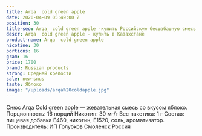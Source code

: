 ```yaml
---
title: Arqa  cold green apple
date: 2020-04-09 05:49:00 Z
position: 30
title-seo: Arqa  cold green apple -купить Российскую бесшабашную смесь в Казахстане
descr: Arqa  cold green apple - купить в Казахстане
product-name: Arqa  cold green apple
nicotine: 30
portions: 16
gram: 16
price: 1700
brand: Russian products
strong: Средней крепости
sale: new-snus
taste: Яблоко
image: "/uploads/arqa%20coldapple.jpg"
---
```


Снюс Arqa Cold green apple — жевательная смесь со вкусом яблоко. Порционность: 16 порций Никотин: 30 мг/г Вес пакетика: 1 г Состав: пищевая добавка E460, никотин, E1520, соль, ароматизатор. Производитель: ИП Голубков Смоленск Россия